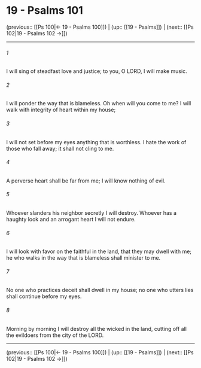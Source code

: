 # 19 - Psalms 101

(previous:: [[Ps 100|← 19 - Psalms 100]]) | (up:: [[19 - Psalms]]) | (next:: [[Ps 102|19 - Psalms 102 →]])

***


###### 1 
I will sing of steadfast love and justice; to you, O LORD, I will make music. 

###### 2 
I will ponder the way that is blameless. Oh when will you come to me? I will walk with integrity of heart within my house; 

###### 3 
I will not set before my eyes anything that is worthless. I hate the work of those who fall away; it shall not cling to me. 

###### 4 
A perverse heart shall be far from me; I will know nothing of evil. 

###### 5 
Whoever slanders his neighbor secretly I will destroy. Whoever has a haughty look and an arrogant heart I will not endure. 

###### 6 
I will look with favor on the faithful in the land, that they may dwell with me; he who walks in the way that is blameless shall minister to me. 

###### 7 
No one who practices deceit shall dwell in my house; no one who utters lies shall continue before my eyes. 

###### 8 
Morning by morning I will destroy all the wicked in the land, cutting off all the evildoers from the city of the LORD.

***

(previous:: [[Ps 100|← 19 - Psalms 100]]) | (up:: [[19 - Psalms]]) | (next:: [[Ps 102|19 - Psalms 102 →]])
